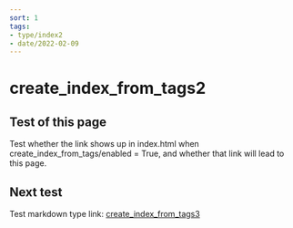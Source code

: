 ```yaml
---
sort: 1
tags:
- type/index2
- date/2022-02-09
---
```


# create_index_from_tags2
## Test of this page
Test whether the link shows up in index.html when create_index_from_tags/enabled = True, and whether that link will lead to this page.

## Next test
Test markdown type link: [create_index_from_tags3](/modes/create_index_from_tags3.md)

